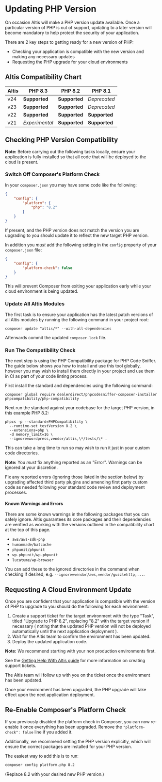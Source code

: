 # Updating PHP Version

On occasion Altis will make a PHP version update available. Once a particular version of PHP is out of support, updating
to a later version will become mandatory to help protect the security of your application.

There are 2 key steps to getting ready for a new version of PHP:

- Checking your application is compatible with the new version and making any necessary updates
- Requesting the PHP upgrade for your cloud environments

## Altis Compatibility Chart

| Altis | PHP 8.3        | PHP 8.2       | PHP 8.1       |
|-------|----------------|---------------|---------------|
| v24   | **Supported**  | **Supported** | *Deprecated*  |
| v23   | **Supported**  | **Supported** | *Deprecated*  |
| v22   | **Supported**  | **Supported** | **Supported** |
| v21   | *Experimental* | **Supported** | **Supported** |

## Checking PHP Version Compatibility

**Note:** Before carrying out the following tasks locally, ensure your application is fully installed so that all code
that will be deployed to the cloud is present.

### Switch Off Composer's Platform Check

In your `composer.json` you may have some code like the following:

```json
{
    "config": {
        "platform": {
            "php": "8.2"
        }
    }
}
```

If present, and the PHP version does not match the version you are upgrading to you should update it to reflect the new
target PHP version.

In addition you *must* add the following setting in the `config` property of your `composer.json` file:

```json
{
    "config": {
        "platform-check": false
    }
}
```

This will prevent Composer from exiting your application early while your cloud environment is being updated.

### Update All Altis Modules

The first task is to ensure your application has the latest patch versions of all Altis modules by running the following
command in your project root:

```shell
composer update "altis/*" --with-all-dependencies
```

Afterwards commit the updated `composer.lock` file.

### Run The Compatibility Check

The next step is using the PHP Compatibility package for PHP Code Sniffer. The guide below shows you how to install and
use this tool globally, however you may wish to install them directly in your project and use them in CI as part of your
code linting process.

First install the standard and dependencies using the following command:

```shell
composer global require dealerdirect/phpcodesniffer-composer-installer phpcompatibility/php-compatibility
```

Next run the standard against your codebase for the target PHP version, in this example PHP 8.2:

```shell
phpcs -p --standard=PHPCompatibility \
  --runtime-set testVersion 8.2 \
  --extensions=php \
  -d memory_limit=1G \
  --ignore=wordpress,vendor/altis,\*/tests/\* .
```

This can take a long time to run so may wish to run it just in your custom code directories.

**Note:** You *must* fix anything reported as an "Error". Warnings can be ignored at your discretion.

Fix any reported errors (ignoring those listed in the section below) by upgrading affected third party plugins and
amending first party custom code as needed following your standard code review and deployment processes.

#### Known Warnings and Errors

There are some known warnings in the following packages that you can safely ignore. Altis guarantees its core packages
and their dependencies are verified as working with the versions outlined in the compatibility chart at the top of this
page.

- `aws/aws-sdk-php`
- `humanmade/batcache`
- `phpunit/phpunit`
- `wp-phpunit/wp-phpunit`
- `lucatume/wp-browser`

You can add these to the ignored directories in the command when checking if desired;
e.g. `--ignore=vendor/aws,vendor/guzzlehttp,...`.

## Requesting A Cloud Environment Update

Once you are confident that your application is compatible with the version of PHP to upgrade to you should do the
following for each environment:

1. Create a support ticket for the target environment with the type "Task", titled "Upgrade to PHP 8.2", replacing "8.2"
   with the target version if necessary ( noting that the updated PHP version will not be deployed automatically until
   the next application deployment ).
2. Wait for the Altis team to confirm the environment has been updated.
3. Deploy the updated application code.

**Note:** We recommend starting with your non production environments first.

See the [Getting Help With Altis guide](../getting-help-with-altis.md) for more information on creating support tickets.

The Altis team will follow up with you on the ticket once the environment has been updated.

Once your environment has been upgraded, the PHP upgrade will take effect upon the next application deployment.

## Re-Enable Composer's Platform Check

If you previously disabled the platform check in Composer, you can now re-enable it once everything has been upgraded.
Remove the `"platform-check": false` line if you added it.

Additionally, we recommend setting the PHP version explicitly, which will ensure the correct packages are installed for
your PHP version.

The easiest way to add this is to run:

```sh
composer config platform.php 8.2
```

(Replace 8.2 with your desired new PHP version.)
